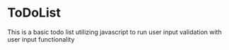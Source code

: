 # ToDoList
 This is a basic todo list utilizing javascript to run user input validation with user input functionality
